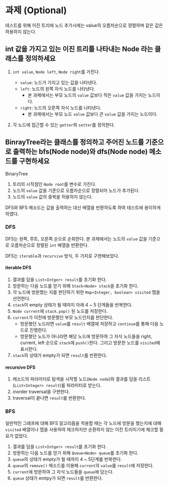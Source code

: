 # 과제 (Optional)

테스트를 위해 이진 트리에 노드 추가시에는 value의 오름차순으로 정렬하며 같은 값은 허용하지 않는다.

## int 값을 가지고 있는 이진 트리를 나타내는 Node 라는 클래스를 정의하세요

1. `int value`, `Node left`, `Node right`를 가진다.
   - `value`: 노드가 가지고 있는 값을 나타낸다.
   - `left`: 노드의 왼쪽 자식 노드를 나타낸다.
     - 본 과제에서는 부모 노드의 `value` 값보다 작은 `value` 값을 가지는 노드이다.
   - `right`: 노드의 오른쪽 자식 노드를 나타낸다.
     - 본 과제에서는 부모 노드 `value` 값보다 큰 `value` 값을 가지는 노드이다.

2. 각 노드에 접근할 수 있는 `getter`와 `setter`를 정의한다.

## BinrayTree라는 클래스를 정의하고 주어진 노드를 기준으로 출력하는 bfs(Node node)와 dfs(Node node) 메소드를 구현하세요

BinaryTree

1. 트리의 시작점인 `Node root`를 변수로 가진다.
2. 노드의 `value` 값을 기준으로 오름차순으로 정렬되어 노드가 추가된다.
3. 노드의 `value` 값의 중복을 허용하지 않는다.

DFS와 BFS 메소드는 값을 출력하는 대신 배열을 반환하도록 하여 테스트에 용이하게 하였다.

### DFS

DFS는 왼쪽, 루트, 오른쪽 순으로 순회한다. 본 과제에서는 노드의 `value` 값을 기준으로 오름차순으로 정렬된 `int` 배열을 반환한다.

DFS는 `iterable`과 `recursive` 방식, 두 가지로 구현해보았다.

#### iterable DFS

1. 결과를 담을 `List<Intger> result`를 초기화 한다.
2. 방문하는 다음 노드를 얻기 위해 `Stack<Node> stack`을 초기화 한다.
3. 각 노드에 방문했는 지를 판단하기 위한 `Map<Integer, boolean> visited` 맵을 선언한다.
4. `stack`이 empty 상태가 될 때까지 아래 4 ~ 5 단계들을 반복한다.
5. `Node current`에 `stack.pop()` 된 노드를 저장한다.
6. `current`가 이전에 방문했던 부모 노드인지를 판단한다.
   - 방문했던 노드라면 `value`를 `result` 배열에 저장하고 `continue`를 통해 다음 노드로 진행한다.
   - 방문했던 노드가 아니라면 해당 노드에 방문하여 그 자식 노드들을 right, current, left 순으로 `stack`에 `push()`한다. 그리고 방문한 노드를 `visited`에 표시한다.
7. `stack`의 상태가 empty가 되면 `result`를 반환한다.

#### recursive DFS

1. 메소드의 파라미터로 탐색을 시작할 노드(`Node node`)와 결과를 담을 리스트(`List<Integer> result`)를 파라미터로 받는다.
2. inorder traversal을 구현한다.
3. traversal이 끝나면 `result`를 반환한다.

### BFS

일반적인 그래프에 대해 BFS 알고리즘을 적용할 때는 각 노드에 방문을 했는지에 대해 `visited` 배열이나 맵을 사용하여 체크하지만 순환하지 않는 이진 트리이기에 체크할 필요가 없었다.

1. 결과를 담을 `List<Intger> result`를 초기화 한다.
2. 방문하는 다음 노드를 얻기 위해 `Queue<Node> queue`를 초기화 한다.
3. `queue`의 상태가 empty가 될 때까지 4 ~ 5단계를 반복한다.
4. `queue`의 `remove()` 메소드를 이용해 `current`의 `value`를 `result`에 저장한다.
5. `current`에 방문하여 그 자식 노드들을 `queue`에 담는다.
6. `queue` 상태가 emtpy가 되면 `result`를 반환한다.
